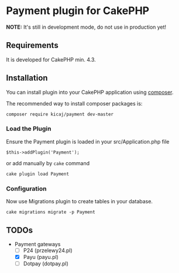 # Payment plugin for CakePHP

**NOTE:** It's still in development mode, do not use in production yet!

## Requirements

It is developed for CakePHP min. 4.3.

## Installation

You can install plugin into your CakePHP application using [composer](http://getcomposer.org).

The recommended way to install composer packages is:

```
composer require kicaj/payment dev-master
```

### Load the Plugin

Ensure the Payment plugin is loaded in your src/Application.php file

```
$this->addPlugin('Payment');
```

or add manually by `cake` command

```
cake plugin load Payment
```

### Configuration

Now use Migrations plugin to create tables in your database.

```
cake migrations migrate -p Payment
```


## TODOs

- Payment gateways
  - [ ] P24 (przelewy24.pl)
  - [x] Payu (payu.pl)
  - [ ] Dotpay (dotpay.pl)

